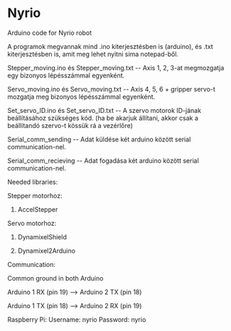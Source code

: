 # Nyrio
Arduino code for Nyrio robot

A programok megvannak mind .ino kiterjesztésben is (arduino), és .txt kiterjesztésben is, amit meg lehet nyitni sima notepad-ből.

Stepper_moving.ino és Stepper_moving.txt -- Axis 1, 2, 3-at megmozgatja egy bizonyos lépésszámmal egyenként.

Servo_moving.ino és Servo_moving.txt -- Axis 4, 5, 6 + gripper servo-t mozgatja meg bizonyos lépésszámmal egyenként.

Set_servo_ID.ino és Set_servo_ID.txt -- A szervo motorok ID-jának beállításához szükséges kód. (ha be akarjuk állítani, akkor csak a beállítandó szervo-t kössük rá a vezérlőre)

Serial_comm_sending -- Adat küldése két arduino között serial communication-nel.

Serial_comm_recieving -- Adat fogadása két arduino között serial communication-nel.

Needed libraries:

Stepper motorhoz:

  1. AccelStepper
     
Servo motorhoz:

  1. DynamixelShield
     
  2. Dynamixel2Arduino

Communication:

Common ground in both Arduino

Arduino 1 RX (pin 19) --> Arduino 2 TX (pin 18)

Arduino 1 TX (pin 18) --> Arduino 2 RX (pin 19)


Raspberry Pi: 
Username: nyrio 
Password: nyrio

